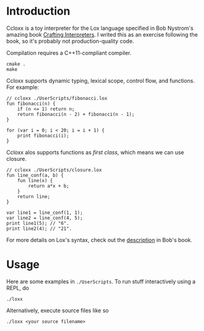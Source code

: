 # Introduction
Ccloxx is a toy interpreter for the Lox language specified in Bob Nystrom's amazing book [Crafting Interpreters](http://craftinginterpreters.com). I writed this as an exercise following the book, so it's probably not production-quality code.

Compilation requires a C++11-compliant compiler. 

    cmake .
	make

Ccloxx supports dynamic typing, lexical scope, control flow, and functions. For example:

    // ccloxx ./UserScripts/fibonacci.lox
    fun fibonacci(n) {
        if (n <= 1) return n;
        return fibonacci(n - 2) + fibonacci(n - 1);
    }

    for (var i = 0; i < 20; i = i + 1) {
        print fibonacci(i);
    }

Ccloxx alos supports functions as *first class*, which means we can use closure. 

    // ccloxx ./UserScripts/closure.lox
    fun line_conf(a, b) {
        fun line(x) {
            return a*x + b;
        }
        return line;
    }

    var line1 = line_conf(1, 1);
    var line2 = line_conf(4, 5);
    print line1(5); // "6".
    print line2(4); // "21".

 For more details on Lox's syntax, check out the [description](http://craftinginterpreters.com/the-lox-language.html) in Bob's book.

# Usage 

Here are some examples in `./UserScripts`. To run stuff interactively using a REPL, do
    
    ./loxx

Alternatively, execute source files like so

    ./loxx <your source filename>